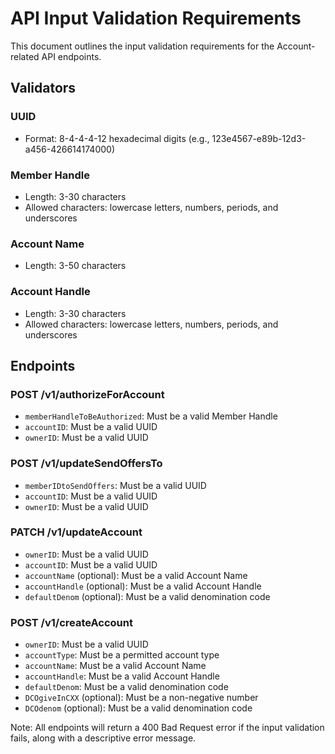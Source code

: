 # API Input Validation Requirements

This document outlines the input validation requirements for the Account-related API endpoints.

## Validators

### UUID

- Format: 8-4-4-4-12 hexadecimal digits (e.g., 123e4567-e89b-12d3-a456-426614174000)

### Member Handle

- Length: 3-30 characters
- Allowed characters: lowercase letters, numbers, periods, and underscores

### Account Name

- Length: 3-50 characters

### Account Handle

- Length: 3-30 characters
- Allowed characters: lowercase letters, numbers, periods, and underscores

## Endpoints

### POST /v1/authorizeForAccount

- `memberHandleToBeAuthorized`: Must be a valid Member Handle
- `accountID`: Must be a valid UUID
- `ownerID`: Must be a valid UUID

### POST /v1/updateSendOffersTo

- `memberIDtoSendOffers`: Must be a valid UUID
- `accountID`: Must be a valid UUID
- `ownerID`: Must be a valid UUID

### PATCH /v1/updateAccount

- `ownerID`: Must be a valid UUID
- `accountID`: Must be a valid UUID
- `accountName` (optional): Must be a valid Account Name
- `accountHandle` (optional): Must be a valid Account Handle
- `defaultDenom` (optional): Must be a valid denomination code

### POST /v1/createAccount

- `ownerID`: Must be a valid UUID
- `accountType`: Must be a permitted account type
- `accountName`: Must be a valid Account Name
- `accountHandle`: Must be a valid Account Handle
- `defaultDenom`: Must be a valid denomination code
- `DCOgiveInCXX` (optional): Must be a non-negative number
- `DCOdenom` (optional): Must be a valid denomination code

Note: All endpoints will return a 400 Bad Request error if the input validation fails, along with a descriptive error message.
